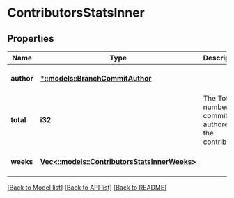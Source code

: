 # ContributorsStatsInner

## Properties
Name | Type | Description | Notes
------------ | ------------- | ------------- | -------------
**author** | [***::models::BranchCommitAuthor**](branch_commit_author.md) |  | [optional] [default to null]
**total** | **i32** | The Total number of commits authored by the contributor. | [optional] [default to null]
**weeks** | [**Vec<::models::ContributorsStatsInnerWeeks>**](contributorsStats_inner_weeks.md) |  | [optional] [default to null]

[[Back to Model list]](../README.md#documentation-for-models) [[Back to API list]](../README.md#documentation-for-api-endpoints) [[Back to README]](../README.md)


